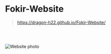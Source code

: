 # Fokir-Website

> https://dragon-h22.github.io/Fokir-Website/

<br><br>


![Website photo](https://user-images.githubusercontent.com/88390970/185984424-63b82b3b-c29a-4508-8450-a85504b4d72d.png)
